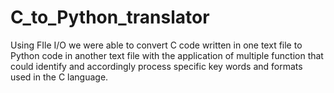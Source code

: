 # C_to_Python_translator
Using FIle I/O we were able to convert C code written in one text file to Python code in another text file with the application of multiple function that could identify and accordingly process specific key words and formats used in the C language.
